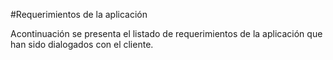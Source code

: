 #Requerimientos de la aplicación

Acontinuación se presenta el listado de requerimientos de la aplicación que han sido dialogados con el cliente. 